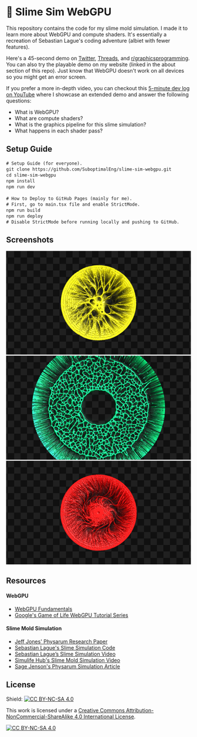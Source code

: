 # 🦠 Slime Sim WebGPU

This repository contains the code for my slime mold simulation. I made
it to learn more about WebGPU and compute shaders. It's essentially a recreation
of Sebastian Lague's coding adventure (albiet with fewer features).

Here's a 45-second demo on
[Twitter](https://x.com/SuboptimalEng/status/1873425520106582229),
[Threads](https://www.threads.net/@suboptimaleng/post/DEK9UtZIX5n?hl=en), and
[r/graphicsprogramming](https://www.reddit.com/r/GraphicsProgramming/comments/1hp4kn2/webgpu_typescript_slime_mold_simulation/).
You can also try the playable demo on my website (linked in the about section of
this repo). Just know that WebGPU doesn't work on all devices so you might get an
error screen.

If you prefer a more in-depth video, you can checkout this [5-minute dev log on
YouTube](https://www.youtube.com/watch?v=nBqZOz7AF34) where I showcase an extended demo
and answer the following questions:

- What is WebGPU?
- What are compute shaders?
- What is the graphics pipeline for this slime simulation?
- What happens in each shader pass?

## Setup Guide

```
# Setup Guide (for everyone).
git clone https://github.com/SuboptimalEng/slime-sim-webgpu.git
cd slime-sim-webgpu
npm install
npm run dev

# How to Deploy to GitHub Pages (mainly for me).
# First, go to main.tsx file and enable StrictMode.
npm run build
npm run deploy
# Disable StrictMode before running locally and pushing to GitHub.
```

## Screenshots

<img src="/_screenshots/slime-mold-01.png">
<img src="/_screenshots/slime-mold-02.png">
<img src="/_screenshots/slime-mold-03.png">

## Resources

#### WebGPU

- [WebGPU Fundamentals](https://webgpufundamentals.org/)
- [Google's Game of Life WebGPU Tutorial Series](https://codelabs.developers.google.com/your-first-webgpu-app#0)

#### Slime Mold Simulation

- [Jeff Jones' Physarum Research Paper](https://uwe-repository.worktribe.com/output/980579)
- [Sebastian Lague's Slime Simulation Code](https://github.com/SebLague/Slime-Simulation)
- [Sebastian Lague’s Slime Simulation Video](https://www.youtube.com/watch?v=X-iSQQgOd1A)
- [Simulife Hub's Slime Mold Simulation Video](https://www.youtube.com/watch?v=qryINYcgO1s)
- [Sage Jenson's Physarum Simulation Article](https://cargocollective.com/sagejenson/physarum)

## License

Shield: [![CC BY-NC-SA 4.0][cc-by-nc-sa-shield]][cc-by-nc-sa]

This work is licensed under a
[Creative Commons Attribution-NonCommercial-ShareAlike 4.0 International License][cc-by-nc-sa].

[![CC BY-NC-SA 4.0][cc-by-nc-sa-image]][cc-by-nc-sa]

[cc-by-nc-sa]: http://creativecommons.org/licenses/by-nc-sa/4.0/
[cc-by-nc-sa-image]: https://licensebuttons.net/l/by-nc-sa/4.0/88x31.png
[cc-by-nc-sa-shield]: https://img.shields.io/badge/License-CC%20BY--NC--SA%204.0-lightgrey.svg
